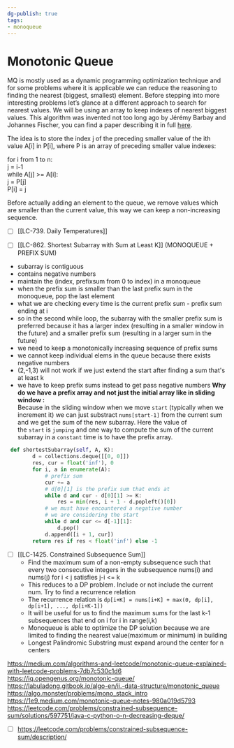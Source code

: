 ```yaml
---
dg-publish: true
tags: 
- monoqueue
---
```

# Monotonic Queue
MQ is mostly used as a dynamic programming optimization technique and for some problems where it is applicable we can reduce the reasoning to finding the nearest (biggest, smallest) element.
Before stepping into more interesting problems let’s glance at a different approach to search for nearest values. We will be using an array to keep indexes of nearest biggest values. This algorithm was invented not too long ago by Jérémy Barbay and Johannes Fischer, you can find a paper describing it in full [here](https://arxiv.org/abs/1009.5863).

The idea is to store the index j of the preceding smaller value of the ith value A[i] in P[i], where P is an array of preceding smaller value indexes:

for i from 1 to n:  
    j = i-1  
    while A[j] >= A[i]:  
        j = P[j]  
    P[i] = j

Before actually adding an element to the queue, we remove values which are smaller than the current value, this way we can keep a non-increasing sequence.

- [ ] [[LC-739. Daily Temperatures]]

- [ ] [[LC-862. Shortest Subarray with Sum at Least K]] (MONOQUEUE + PREFIX SUM)
- subarray is contiguous
- contains negative numbers
- maintain the (index, prefixsum from 0 to index) in a monoqueue
- when the prefix sum is smaller than the last prefix sum in the monoqueue, pop the last element
- what we are checking every time is the current prefix sum - prefix sum ending at i
- so in the second while loop, the subarray with the smaller prefix sum is preferred because it has a larger index (resulting in a smaller window in the future) and a smaller prefix sum (resulting in a larger sum in the future)
- we need to keep a monotonically increasing sequence of prefix sums 
- we cannot keep individual elems in the queue because there exists negative numbers
- (2,-1,3) will not work if we just extend the start after finding a sum that's at least k
- we have to keep prefix sums instead to get pass negative numbers
**Why do we have a prefix array and not just the initial array like in sliding window :**  
Because in the sliding window when we move `start` (typically when we increment it) we can just substract `nums[start-1]` from the current sum and we get the sum of the new subarray. Here the value of the `start` is `jumping` and one way to compute the sum of the current subarray in a `constant` time is to have the prefix array.
```python
 def shortestSubarray(self, A, K):
        d = collections.deque([[0, 0]])
        res, cur = float('inf'), 0
        for i, a in enumerate(A):
		    # prefix sum
            cur += a
            # d[0][1] is the prefix sum that ends at 
            while d and cur - d[0][1] >= K:
                res = min(res, i + 1 - d.popleft()[0])
            # we must have encountered a negative number
            # we are considering the start 
            while d and cur <= d[-1][1]:
                d.pop()
            d.append([i + 1, cur])
        return res if res < float('inf') else -1
```


- [ ] [[LC-1425. Constrained Subsequence Sum]]
	- Find the maximum sum of a non-empty subsequence such that every two consecutive integers in the subsequence nums(i) and nums(j) for i < j satisfies j-i <= k
	- This reduces to a DP problem. Include or not include the current num. Try to find a recurrence relation
	- The recurrence relation is ``dp[i+K] = nums[i+K] + max(0, dp[i], dp[i+1], ..., dp[i+K-1])``
	- It will be useful for us to find the maximum sums for the last k-1 subsequences that end on i for i in range(i,k)
	- Monoqueue is able to optimize the DP solution because we are limited to finding the nearest value(maximum or minimum) in building 
	- Longest Palindromic Substring must expand around the center for n centers


https://medium.com/algorithms-and-leetcode/monotonic-queue-explained-with-leetcode-problems-7db7c530c1d6
https://iq.opengenus.org/monotonic-queue/
https://labuladong.gitbook.io/algo-en/ii.-data-structure/monotonic_queue
https://algo.monster/problems/mono_stack_intro
https://1e9.medium.com/monotonic-queue-notes-980a019d5793
https://leetcode.com/problems/constrained-subsequence-sum/solutions/597751/java-c-python-o-n-decreasing-deque/
- [ ] https://leetcode.com/problems/constrained-subsequence-sum/description/
